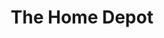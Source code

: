 ---
title: "The Home Depot"
url: /roanoke/the-home-depot-franklin-road-southwest/
shop: doityourself
---